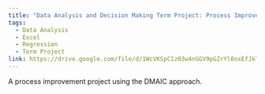 ```yaml
---
title: "Data Analysis and Decision Making Term Project: Process Improvement"
tags:
  - Data Analysis
  - Excel
  - Regression
  - Term Project
link: https://drive.google.com/file/d/1WcVKSpCIz03w4nGGV9pGZrYl0oxEfJkT/view?usp=sharing
---
```

A process improvement project using the DMAIC approach.
